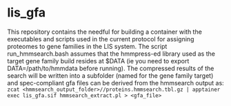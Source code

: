 # lis_gfa
This repository contains the needful for building a container with the executables and scripts used in the current protocol for assigning proteomes to gene families in the LIS system. The script run_hmmsearch.bash assumes that the hmmpress-ed library used as the target gene family build resides at $DATA (ie you need to export DATA=/path/to/hmmdata before running). The compressed results of the search will be written into a subfolder (named for the gene family target) and spec-compliant gfa files can be derived from the hmmsearch output as: 
`zcat <hmmsearch_output_folder>//proteins.hmmsearch.tbl.gz | apptainer exec lis_gfa.sif hmmsearch_extract.pl > <gfa_file>`
